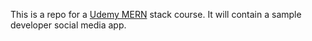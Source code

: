 This is a repo for a [Udemy MERN](https://www.udemy.com/share/1000JOBEMSdl9QTHg=/) stack course. It will contain a sample developer social media app.
